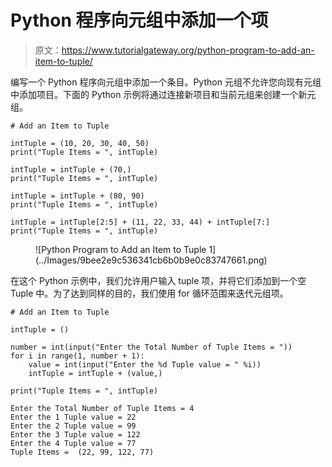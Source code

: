 # Python 程序向元组中添加一个项

> 原文：<https://www.tutorialgateway.org/python-program-to-add-an-item-to-tuple/>

编写一个 Python 程序向元组中添加一个条目。Python 元组不允许您向现有元组中添加项目。下面的 Python 示例将通过连接新项目和当前元组来创建一个新元组。

```
# Add an Item to Tuple

intTuple = (10, 20, 30, 40, 50)
print("Tuple Items = ", intTuple)

intTuple = intTuple + (70,)
print("Tuple Items = ", intTuple)

intTuple = intTuple + (80, 90)
print("Tuple Items = ", intTuple)

intTuple = intTuple[2:5] + (11, 22, 33, 44) + intTuple[7:]
print("Tuple Items = ", intTuple)
```

<figure class="wp-block-image size-large">![Python Program to Add an Item to Tuple 1](../Images/9bee2e9c536341cb6b0b9e0c83747661.png)</figure>

在这个 Python 示例中，我们允许用户输入 tuple 项，并将它们添加到一个空 Tuple 中。为了达到同样的目的，我们使用 for 循环范围来迭代元组项。

```
# Add an Item to Tuple

intTuple = ()

number = int(input("Enter the Total Number of Tuple Items = "))
for i in range(1, number + 1):
    value = int(input("Enter the %d Tuple value = " %i))
    intTuple = intTuple + (value,)

print("Tuple Items = ", intTuple)
```

```
Enter the Total Number of Tuple Items = 4
Enter the 1 Tuple value = 22
Enter the 2 Tuple value = 99
Enter the 3 Tuple value = 122
Enter the 4 Tuple value = 77
Tuple Items =  (22, 99, 122, 77)
```